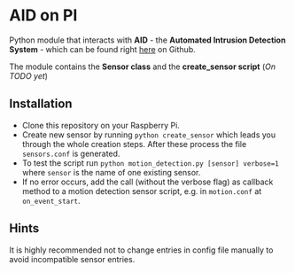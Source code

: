 # AID on PI
Python module that interacts with **AID** - the **Automated Intrusion Detection System** - which can be found right [here](https://github.com/kedeggel/aid) on Github.

The module contains the **Sensor class** and the **create_sensor script** (_On TODO yet_)

## Installation
- Clone this repository on your Raspberry Pi.
- Create new sensor by running `python create_sensor` which leads you through the whole creation steps. After these process the file `sensors.conf` is generated.
- To test the script run `python motion_detection.py [sensor] verbose=1` where `sensor` is the name of one existing sensor.  
- If no error occurs, add the call (without the verbose flag) as callback method to a motion detection sensor script, e.g. in `motion.conf` at `on_event_start`.  

## Hints
It is highly recommended not to change entries in config file manually to avoid incompatible sensor entries.
